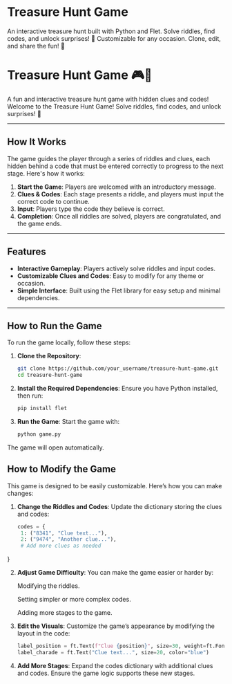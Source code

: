 # Treasure Hunt Game
An interactive treasure hunt built with Python and Flet. Solve riddles, find codes, and unlock surprises! 🎉 Customizable for any occasion. Clone, edit, and share the fun! 🚀

# Treasure Hunt Game 🎮💎

A fun and interactive treasure hunt game with hidden clues and codes!  
Welcome to the Treasure Hunt Game! Solve riddles, find codes, and unlock surprises! 🎉

---

## How It Works

The game guides the player through a series of riddles and clues, each hidden behind a code that must be entered correctly to progress to the next stage. Here's how it works:

1. **Start the Game**: Players are welcomed with an introductory message.
2. **Clues & Codes**: Each stage presents a riddle, and players must input the correct code to continue.
3. **Input**: Players type the code they believe is correct.
4. **Completion**: Once all riddles are solved, players are congratulated, and the game ends.

---

## Features

- **Interactive Gameplay**: Players actively solve riddles and input codes.
- **Customizable Clues and Codes**: Easy to modify for any theme or occasion.
- **Simple Interface**: Built using the Flet library for easy setup and minimal dependencies.

---

## How to Run the Game

To run the game locally, follow these steps:

1. **Clone the Repository**:
   ```bash
   git clone https://github.com/your_username/treasure-hunt-game.git
   cd treasure-hunt-game

2. **Install the Required Dependencies**:
Ensure you have Python installed, then run:
   ```python
   pip install flet
   
3. **Run the Game**:
Start the game with:
   ```bash
   python game.py
The game will open automatically.

## How to Modify the Game

This game is designed to be easily customizable. Here’s how you can make changes:

1. **Change the Riddles and Codes**:
Update the dictionary storing the clues and codes:
   ```python
   codes = {
    1: ("8341", "Clue text..."),
    2: ("9474", "Another clue..."),
    # Add more clues as needed
}

2. **Adjust Game Difficulty**:
You can make the game easier or harder by:

   Modifying the riddles.
   
   Setting simpler or more complex codes.
   
   Adding more stages to the game.

3. **Edit the Visuals**:
Customize the game’s appearance by modifying the layout in the code:
   ```python
   label_position = ft.Text(f"Clue {position}", size=30, weight=ft.FontWeight.BOLD)
   label_charade = ft.Text("Clue text...", size=20, color="blue")

4. **Add More Stages**:
   Expand the codes dictionary with additional clues and codes. Ensure the game logic supports these new stages.
